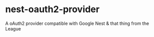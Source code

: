 nest-oauth2-provider
====================

A oAuth2 provider compatible with Google Nest &amp; that thing from the League
